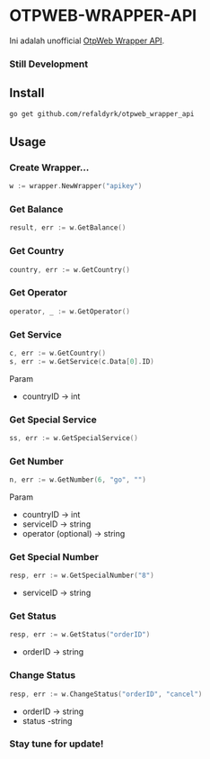 # OTPWEB-WRAPPER-API
Ini adalah unofficial [OtpWeb Wrapper API](https://otpweb.com/api-docs).

### Still Development

## Install
```bash
go get github.com/refaldyrk/otpweb_wrapper_api
```

## Usage

<h3>Create Wrapper...</h3>

```go
w := wrapper.NewWrapper("apikey")
```

### Get Balance
```go
result, err := w.GetBalance()
```

### Get Country
```go
country, err := w.GetCountry()
```

### Get Operator
```go
operator, _ := w.GetOperator()
```

### Get Service
```go
c, err := w.GetCountry()
s, err := w.GetService(c.Data[0].ID)
```
Param
- countryID -> int

### Get Special Service
```go
ss, err := w.GetSpecialService()
```

### Get Number
```go
n, err := w.GetNumber(6, "go", "")
```
Param
- countryID -> int
-  serviceID -> string
- operator (optional) -> string

### Get Special Number
```go
resp, err := w.GetSpecialNumber("8")
```
-  serviceID -> string

### Get Status
```go
resp, err := w.GetStatus("orderID")
```
- orderID -> string

### Change Status
```go
resp, err := w.ChangeStatus("orderID", "cancel")
```
- orderID -> string
- status -string
### Stay tune for update!
